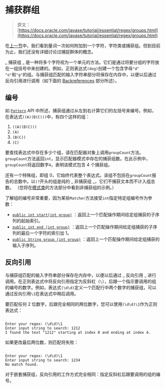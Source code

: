 # 捕获群组

> 原文： [https://docs.oracle.com/javase/tutorial/essential/regex/groups.html](https://docs.oracle.com/javase/tutorial/essential/regex/groups.html)

在[上一节](quant.html)中，我们看到量词一次如何附加到一个字符，字符类或捕获组。但到目前为止，我们还没有详细讨论过捕捉群体的概念。

_ 捕获组 _ 是一种将多个字符视为一个单元的方法。它们是通过将要分组的字符放在一组括号中来创建的。例如，正则表达式`(dog)`创建一个包含字母`"d" "o"`和`"g"`的组。与捕获组匹配的输入字符串部分将保存在内存中，以便以后通过反向引用进行调用（如下面的 [Backreferences](#backref) 部分所述）。

## 编号

如 [`Pattern`](https://docs.oracle.com/javase/8/docs/api/java/util/regex/Pattern.html) API 中所述，捕获组通过从左到右计算它们的左括号来编号。例如，在表达式`((A)(B(C)))`中，有四个这样的组：

1.  `((A)(B(C)))`
2.  `(A)`
3.  `(B(C))`
4.  `(C)`

要查找表达式中存在多少个组，请在匹配器对象上调用`groupCount`方法。 `groupCount`方法返回`int`，显示匹配器模式中存在的捕获组数。在此示例中，`groupCount`将返回数字`4`，表明该模式包含 4 个捕获组。

还有一个特殊组，即组 0，它始终代表整个表达式。该组不包括在`groupCount`报告的总数中。以`(?`开头的组是纯的 _ 非捕获组 _，它们不捕获文本而不计入组总数。 （您将在[模式类](pattern.html)的方法部分中看到非捕获组的示例。）

了解组的编号非常重要，因为某些`Matcher`方法接受`int`指定特定组编号作为参数：

*   [`public int start(int group)`](https://docs.oracle.com/javase/8/docs/api/java/util/regex/Matcher.html#start-int-) ：返回上一个匹配操作期间给定组捕获的子序列的起始索引。
*   [`public int end (int group)`](https://docs.oracle.com/javase/8/docs/api/java/util/regex/Matcher.html#end-int-) ：返回上一个匹配操作期间给定组捕获的子序列的最后一个字符的索引加 1。
*   [`public String group (int group)`](https://docs.oracle.com/javase/8/docs/api/java/util/regex/Matcher.html#group-int-) ：返回上一个匹配操作期间给定组捕获的输入子序列。

## 反向引用

与捕获组匹配的输入字符串部分保存在内存中，以便以后通过 _ 反向引用 _ 进行调用。在正则表达式中将反向引用指定为反斜杠（`\`），后跟一个指示要调用的组的编号的数字。例如，表达式`(\d\d)`定义一个匹配行中两个数字的捕获组，可以通过反向引用`\1`在表达式中稍后调用。

要匹配任何 2 位数字，后跟完全相同的两位数字，您可以使用`(\d\d)\1`作为正则表达式：

```

Enter your regex: (\d\d)\1
Enter input string to search: 1212
I found the text "1212" starting at index 0 and ending at index 4.

```

如果更改最后两位数，则匹配将失败：

```

Enter your regex: (\d\d)\1
Enter input string to search: 1234
No match found.

```

对于嵌套捕获组，反向引用的工作方式完全相同：指定反斜杠后跟要调用的组的编号。